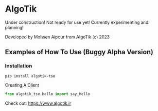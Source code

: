 # AlgoTik

Under construction! Not ready for use yet! Currently experimenting and planning!

Developed by Mohsen Aipour from AlgoTik (c) 2023

## Examples of How To Use (Buggy Alpha Version)

### Installation

```
pip install algotik-tse
```

Creating A Client
```python
from algotik_tse.hello import say_hello
```

Check out: https://www.algotik.ir